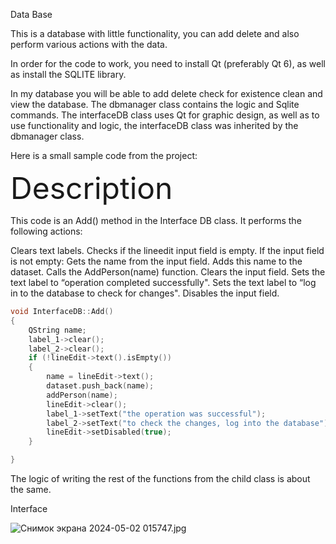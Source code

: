 Data Base 

This is a database with little functionality, you can add delete and also perform various actions with the data.

In order for the code to work, you need to install Qt (preferably Qt 6), as well as install the SQLITE library.

In my database you will be able to add delete check for existence clean and view the database.
The dbmanager class contains the logic and Sqlite commands. The interfaceDB class uses Qt for graphic design, as well as to use functionality and logic, the interfaceDB class was inherited by the dbmanager class.

Here is a small sample code from the project:

<font size="100">Description</font>

This code is an Add() method in the Interface DB class. It performs the following actions:

Clears text labels.
Checks if the lineedit input field is empty.
If the input field is not empty:
Gets the name from the input field.
Adds this name to the dataset.
Calls the AddPerson(name) function.
Clears the input field.
Sets the text label to “operation completed successfully".
Sets the text label to “log in to the database to check for changes".
Disables the input field.

``` c++
void InterfaceDB::Add()
{
    QString name;
    label_1->clear();
    label_2->clear();
    if (!lineEdit->text().isEmpty())
    {
        name = lineEdit->text();
        dataset.push_back(name);
        addPerson(name);
        lineEdit->clear();
        label_1->setText("the operation was successful");
        label_2->setText("to check the changes, log into the database");
        lineEdit->setDisabled(true);
    }

}
```


The logic of writing the rest of the functions from the child class is about the same.



Interface

![Снимок экрана 2024-05-02 015747.jpg](..%2F..%2FDesktop%2F%D1%ED%E8%EC%EE%EA%20%FD%EA%F0%E0%ED%E0%202024-05-02%20015747.jpg)
